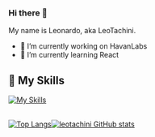 ### Hi there 👋
My name is Leonardo, aka LeoTachini.

- 🔭 I’m currently working on HavanLabs
- 🌱 I’m currently learning React

## 🚀 My Skills
  [![My Skills](https://skillicons.dev/icons?i=html,css,javascript,typescript,react,git,github,vscode)](https://skillicons.dev)<br><br>    
<div style="display: flex;">
        <a href="https://github.com/leotachini">
            <img src="https://github-readme-stats.vercel.app/api/top-langs/?username=leotachini" alt="Top Langs" />
        </a>
        <a href="https://github.com/leotachini">
            <img src="https://github-readme-stats.vercel.app/api?username=leotachini&show_icons=true&theme=transparent" alt="leotachini GitHub stats" />
        </a>
    </div>
  
<!--colocar api pokemon aleatorio-->
